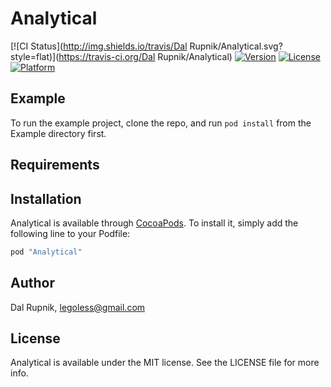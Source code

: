 # Analytical

[![CI Status](http://img.shields.io/travis/Dal Rupnik/Analytical.svg?style=flat)](https://travis-ci.org/Dal Rupnik/Analytical)
[![Version](https://img.shields.io/cocoapods/v/Analytical.svg?style=flat)](http://cocoapods.org/pods/Analytical)
[![License](https://img.shields.io/cocoapods/l/Analytical.svg?style=flat)](http://cocoapods.org/pods/Analytical)
[![Platform](https://img.shields.io/cocoapods/p/Analytical.svg?style=flat)](http://cocoapods.org/pods/Analytical)

## Example

To run the example project, clone the repo, and run `pod install` from the Example directory first.

## Requirements

## Installation

Analytical is available through [CocoaPods](http://cocoapods.org). To install
it, simply add the following line to your Podfile:

```ruby
pod "Analytical"
```

## Author

Dal Rupnik, legoless@gmail.com

## License

Analytical is available under the MIT license. See the LICENSE file for more info.
